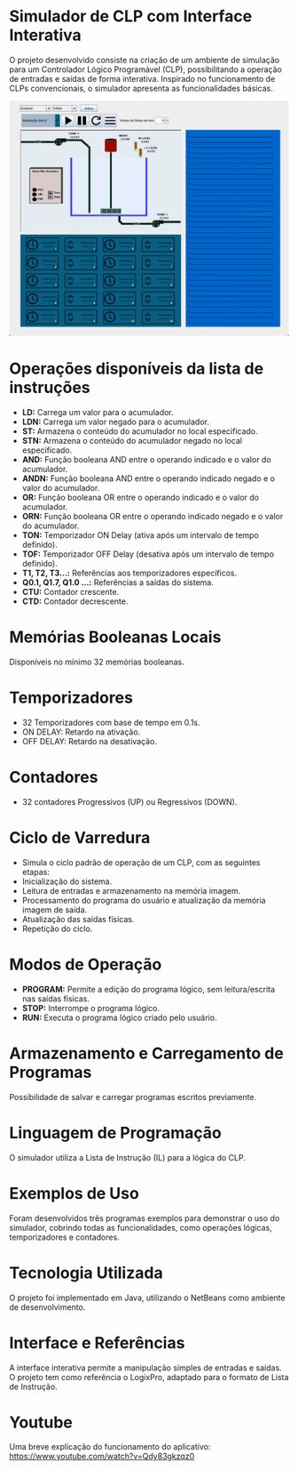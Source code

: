 # Simulador de CLP com Interface Interativa

O projeto desenvolvido consiste na criação de um ambiente de simulação para um Controlador Lógico Programável (CLP), possibilitando a operação de entradas e saídas de forma interativa.
Inspirado no funcionamento de CLPs convencionais, o simulador apresenta as funcionalidades básicas.

![Interface do programa com simulação](/docs/simulation_interface.png)

# **Operações disponíveis da lista de instruções**

- **LD:** Carrega um valor para o acumulador.
- **LDN:** Carrega um valor negado para o acumulador.
- **ST:** Armazena o conteúdo do acumulador no local especificado.
- **STN:** Armazena o conteúdo do acumulador negado no local especificado.
- **AND:** Função booleana AND entre o operando indicado e o valor do acumulador.
- **ANDN:** Função booleana AND entre o operando indicado negado e o valor do acumulador.
- **OR:** Função booleana OR entre o operando indicado e o valor do acumulador.
- **ORN:** Função booleana OR entre o operando indicado negado e o valor do acumulador.
- **TON:** Temporizador ON Delay (ativa após um intervalo de tempo definido).
- **TOF:** Temporizador OFF Delay (desativa após um intervalo de tempo definido).
- **T1, T2, T3...:** Referências aos temporizadores específicos.
- **Q0.1, Q1.7, Q1.0 ...:** Referências a saídas do sistema.
- **CTU:** Contador crescente.
- **CTD:** Contador decrescente.

# **Memórias Booleanas Locais**

Disponíveis no mínimo 32 memórias booleanas.

# **Temporizadores**

- 32 Temporizadores com base de tempo em 0.1s.
- ON DELAY: Retardo na ativação.
- OFF DELAY: Retardo na desativação.

# **Contadores**

- 32 contadores Progressivos (UP) ou Regressivos (DOWN).

# **Ciclo de Varredura**

- Simula o ciclo padrão de operação de um CLP, com as seguintes etapas:
- Inicialização do sistema.
- Leitura de entradas e armazenamento na memória imagem.
- Processamento do programa do usuário e atualização da memória imagem de saída.
- Atualização das saídas físicas.
- Repetição do ciclo.

# **Modos de Operação**

- **PROGRAM:** Permite a edição do programa lógico, sem leitura/escrita nas saídas físicas.
- **STOP:** Interrompe o programa lógico.
- **RUN:** Executa o programa lógico criado pelo usuário.

# **Armazenamento e Carregamento de Programas**

Possibilidade de salvar e carregar programas escritos previamente.

# **Linguagem de Programação**

O simulador utiliza a Lista de Instrução (IL) para a lógica do CLP.

# **Exemplos de Uso**

Foram desenvolvidos três programas exemplos para demonstrar o uso do simulador, cobrindo todas as funcionalidades, como operações lógicas, temporizadores e contadores.

# **Tecnologia Utilizada**

O projeto foi implementado em Java, utilizando o NetBeans como ambiente de desenvolvimento.

# **Interface e Referências**

A interface interativa permite a manipulação simples de entradas e saídas.
O projeto tem como referência o LogixPro, adaptado para o formato de Lista de Instrução.

# **Youtube**

Uma breve explicação do funcionamento do aplicativo: <https://www.youtube.com/watch?v=Qdy83gkzqz0>
